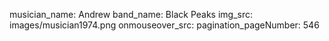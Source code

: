 musician_name: Andrew
band_name: Black Peaks
img_src: images/musician1974.png
onmouseover_src: 
pagination_pageNumber: 546